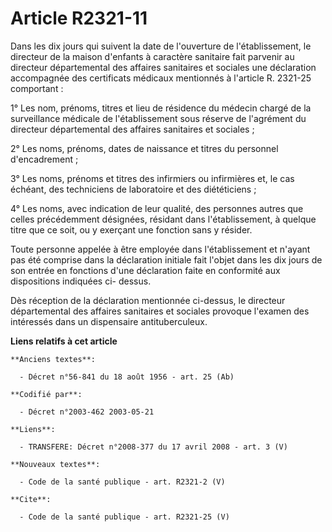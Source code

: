 # Article R2321-11

Dans les dix jours qui suivent la date de l'ouverture de l'établissement, le directeur de la maison d'enfants à caractère
sanitaire fait parvenir au directeur départemental des affaires sanitaires et sociales une déclaration accompagnée des
certificats médicaux mentionnés à l'article R. 2321-25 comportant :

1° Les nom, prénoms, titres et lieu de résidence du médecin chargé de la surveillance médicale de l'établissement sous
réserve de l'agrément du directeur départemental des affaires sanitaires et sociales ;

2° Les noms, prénoms, dates de naissance et titres du personnel d'encadrement ;

3° Les noms, prénoms et titres des infirmiers ou infirmières et, le cas échéant, des techniciens de laboratoire et des
diététiciens ;

4° Les noms, avec indication de leur qualité, des personnes autres que celles précédemment désignées, résidant dans
l'établissement, à quelque titre que ce soit, ou y exerçant une fonction sans y résider.

Toute personne appelée à être employée dans l'établissement et n'ayant pas été comprise dans la déclaration initiale fait
l'objet dans les dix jours de son entrée en fonctions d'une déclaration faite en conformité aux dispositions indiquées ci-
dessus.

Dès réception de la déclaration mentionnée ci-dessus, le directeur départemental des affaires sanitaires et sociales provoque
l'examen des intéressés dans un dispensaire antituberculeux.

**Liens relatifs à cet article**

	**Anciens textes**:

	  - Décret n°56-841 du 18 août 1956 - art. 25 (Ab)

	**Codifié par**:

	  - Décret n°2003-462 2003-05-21

	**Liens**:

	  - TRANSFERE: Décret n°2008-377 du 17 avril 2008 - art. 3 (V)

	**Nouveaux textes**:

	  - Code de la santé publique - art. R2321-2 (V)

	**Cite**:

	  - Code de la santé publique - art. R2321-25 (V)
